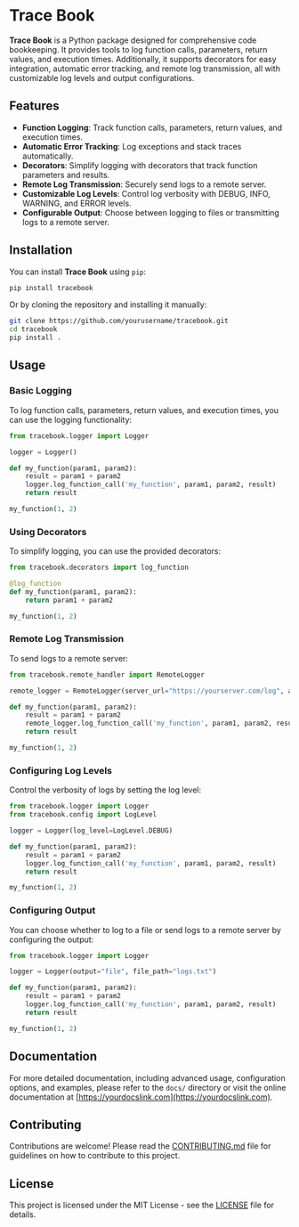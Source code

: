 # Trace Book

**Trace Book** is a Python package designed for comprehensive code bookkeeping. It provides tools to log function calls, parameters, return values, and execution times. Additionally, it supports decorators for easy integration, automatic error tracking, and remote log transmission, all with customizable log levels and output configurations.

## Features

- **Function Logging**: Track function calls, parameters, return values, and execution times.
- **Automatic Error Tracking**: Log exceptions and stack traces automatically.
- **Decorators**: Simplify logging with decorators that track function parameters and results.
- **Remote Log Transmission**: Securely send logs to a remote server.
- **Customizable Log Levels**: Control log verbosity with DEBUG, INFO, WARNING, and ERROR levels.
- **Configurable Output**: Choose between logging to files or transmitting logs to a remote server.

## Installation

You can install **Trace Book** using `pip`:

```bash
pip install tracebook
```

Or by cloning the repository and installing it manually:

```bash
git clone https://github.com/yourusername/tracebook.git
cd tracebook
pip install .
```

## Usage

### Basic Logging

To log function calls, parameters, return values, and execution times, you can use the logging functionality:

```python
from tracebook.logger import Logger

logger = Logger()

def my_function(param1, param2):
    result = param1 + param2
    logger.log_function_call('my_function', param1, param2, result)
    return result

my_function(1, 2)
```

### Using Decorators

To simplify logging, you can use the provided decorators:

```python
from tracebook.decorators import log_function

@log_function
def my_function(param1, param2):
    return param1 + param2

my_function(1, 2)
```

### Remote Log Transmission

To send logs to a remote server:

```python
from tracebook.remote_handler import RemoteLogger

remote_logger = RemoteLogger(server_url="https://yourserver.com/log", api_key="yourapikey")

def my_function(param1, param2):
    result = param1 + param2
    remote_logger.log_function_call('my_function', param1, param2, result)
    return result

my_function(1, 2)
```

### Configuring Log Levels

Control the verbosity of logs by setting the log level:

```python
from tracebook.logger import Logger
from tracebook.config import LogLevel

logger = Logger(log_level=LogLevel.DEBUG)

def my_function(param1, param2):
    result = param1 + param2
    logger.log_function_call('my_function', param1, param2, result)
    return result

my_function(1, 2)
```

### Configuring Output

You can choose whether to log to a file or send logs to a remote server by configuring the output:

```python
from tracebook.logger import Logger

logger = Logger(output="file", file_path="logs.txt")

def my_function(param1, param2):
    result = param1 + param2
    logger.log_function_call('my_function', param1, param2, result)
    return result

my_function(1, 2)
```

## Documentation

For more detailed documentation, including advanced usage, configuration options, and examples, please refer to the `docs/` directory or visit the online documentation at [https://yourdocslink.com](https://yourdocslink.com).

## Contributing

Contributions are welcome! Please read the [CONTRIBUTING.md](CONTRIBUTING.md) file for guidelines on how to contribute to this project.

## License

This project is licensed under the MIT License - see the [LICENSE](LICENSE) file for details.

